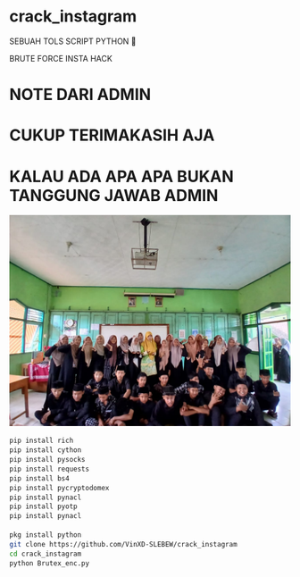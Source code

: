 # crack_instagram

SEBUAH TOLS SCRIPT PYTHON 🐍

BRUTE FORCE INSTA HACK

# NOTE DARI ADMIN 
# CUKUP TERIMAKASIH AJA
# KALAU ADA APA APA BUKAN TANGGUNG JAWAB ADMIN

![Profile Picture](robz.jpg)

```bash
pip install rich
pip install cython
pip install pysocks
pip install requests
pip install bs4
pip install pycryptodomex
pip install pynacl
pip install pyotp
pip install pynacl

pkg install python
git clone https://github.com/VinXD-SLEBEW/crack_instagram
cd crack_instagram
python Brutex_enc.py
